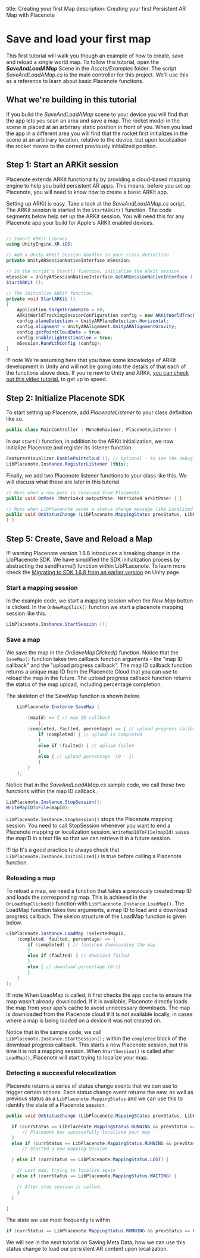 title: Creating your first Map
description: Creating your first Persistent AR Map with Placenote

# Save and load your first map
This first tutorial will walk you though an example of how to create, save and reload a single world map. To follow this tutorial, open the ***SaveAndLoadAMap*** Scene in the *Assets/Examples* folder. The script *SaveAndLoadAMap.cs* is the main controller for this project. We'll use this as a reference to learn about basic Placenote functions.

## What we're building in this tutorial
If you build the *SaveAndLoadAMap* scene to your device you will find that the app lets you scan an area and save a map. The rocket model in the scene is placed at an arbitrary static position in front of you. When you load the app in a different area you will find that the rocket first initializes in the scene at an arbitrary location, relative to the device, but upon localization the rocket moves to the correct previously initialized position.

## Step 1: Start an ARKit session
Placenote extends ARKit functionality by providing a cloud-based mapping engine to help you build persistent AR apps. This means, before you set up Placenote, you will need to know how to create a basic ARKit app.

Setting up ARKit is easy. Take a look at the *SaveAndLoadAMap.cs* script. The ARKit session is started in the `StartARKit()` function. The code segments below help set up the ARKit session. You will need this for any Placenote app your build for Apple's ARKit enabled devices.

``` csharp

// Import ARKit Library
using UnityEngine.XR.iOS;

// Add a Unity ARKit Session handler in your class definition
private UnityARSessionNativeInterface mSession;

// In the script's Start() function, initialize the ARKit session
mSession = UnityARSessionNativeInterface.GetARSessionNativeInterface ();
StartARKit ();

// The Initialize ARKit function.
private void StartARKit ()
{
    Application.targetFrameRate = 60;
    ARKitWorldTrackingSessionConfiguration config = new ARKitWorldTrackingSessionConfiguration ();
    config.planeDetection = UnityARPlaneDetection.Horizontal;
    config.alignment = UnityARAlignment.UnityARAlignmentGravity;
    config.getPointCloudData = true;
    config.enableLightEstimation = true;
    mSession.RunWithConfig (config);
}
```

!!! note
    We're assuming here that you have some knowledge of ARKit development in Unity and will not be going into the details of that each of the functions above does. If you're new to Unity and ARKit, [you can check out this video tutorial.](https://www.youtube.com/watch?v=S7kKQZuOdlk) to get up to speed.

## Step 2: Initialize Placenote SDK

To start setting up Placenote, add *PlacenoteListener* to your class definition like so.

``` csharp
public class MainController : MonoBehaviour, PlacenoteListener {
```

In our `start()` function, in addition to the ARKit initialization, we now initialize Placenote and register its listener function.

``` csharp
FeaturesVisualizer.EnablePointcloud (); // Optional - to see the debug features
LibPlacenote.Instance.RegisterListener (this);
```

Finally, we add two Placenote listener functions to your class like this. We will discuss what these are later in this tutorial.

``` csharp
// Runs when a new pose is received from Placenote.    
public void OnPose (Matrix4x4 outputPose, Matrix4x4 arkitPose) { }

// Runs when LibPlacenote sends a status change message like Localized!
public void OnStatusChange (LibPlacenote.MappingStatus prevStatus, LibPlacenote.MappingStatus currStatus)
{ }
```

## Step 5: Create, Save and Reload a Map

!!! warning
    Placenote version 1.6.8 introduces a breaking change in the LibPlacenote SDK. We have simplified the SDK initialization process by abstracting the sendFrame() function within LibPLacenote. To learn more check the [Migrating to SDK 1.6.8 from an earlier version]() on Unity page.

### Start a mapping session
In the example code, we start a mapping session when the *New Map* button is clicked. In the `OnNewMapClick()` function we start a placenote mapping session like this.

``` csharp
LibPlacenote.Instance.StartSession ();
```

### Save a map
We save the map in the *OnSaveMapClicked()* function. Notice that the `SaveMap()` function takes two callback function arguments - the "map ID callback" and the "upload progress callback". The map ID callback function returns a unique map ID from the Placenote Cloud that you can use to reload the map in the future. The upload progress callback function returns the status of the map upload, including percentage completion.

The skeleton of the SaveMap function is shown below.
``` csharp
    LibPlacenote.Instance.SaveMap (

        (mapId) => { // map ID callback
            },
        (completed, faulted, percentage) => { // upload progress callback
            if (completed) { // upload is completed
            }
            else if (faulted) { // upload failed
            }
            else { // upload percentage  (0 - 1)
            }
        }
    );
```

Notice that in the *SaveAndLoadAMap.cs* sample code, we call these two functions within the map ID callback.

``` csharp
LibPlacenote.Instance.StopSession();
WriteMapIDToFile(mapId);
```

`LibPlacenote.Instance.StopSession()` stops the Placenote mapping session. You need to call StopSession whenever you want to end a Placenote mapping or localization session. `WriteMapIDToFile(mapId)` saves the mapID in a text file so that we can retrieve it in a future session.

!!! tip
    It's a good practice to always check that `LibPlacenote.Instance.Initialized()` is true before calling a Placenote function.

### Reloading a map
To reload a map, we need a function that takes a previously created map ID and loads the corresponding map. This is achieved in the `OnLoadMapClicked()` function with `LibPlacenote.Instance.LoadMap()`. The LoadMap function takes two arguments, a map ID to load and a download progress callback. The skelon structure of the LoadMap function is given below.

``` csharp
LibPlacenote.Instance.LoadMap (selectedMapID,
    (completed, faulted, percentage) => {
        if (completed) { // finished downloading the map
        }
        else if (faulted) { // download failed
        }
        else { // download percentage (0-1)
        }
    }
);
```
!!! note
    When LoadMap is called, it first checks the app cache to ensure the map wasn't already downloaded. If it is available, Placenote directly loads the map from your app's cache to avoid unnecessary downloads. The map is downloaded from the Placenote cloud if it is not available locally, in cases where a map is being loaded on a device it was not created on.

Notice that in the sample code, we call `LibPlacenote.Instance.StartSession();` within the `completed` block of the download progress callback. This starts a new Placenote session, but this time it is not a mapping session. When `StartSession()` is called after `LoadMap()`, Placenote will start trying to localize your map.

### Detecting a successful relocalization

Placenote returns a series of status change events that we can use to trigger certain actions. Each status change event returns the new, as well as previous status as a `LibPlacenote.MappingStatus` and we can use this to identify the state of a Placenote session.


``` csharp
public void OnStatusChange (LibPlacenote.MappingStatus prevStatus, LibPlacenote.MappingStatus currStatus) {

  if (currStatus == LibPlacenote.MappingStatus.RUNNING && prevStatus == LibPlacenote.MappingStatus.LOST) {
      // Placenote has successfully localized your map
  }
  else if (currStatus == LibPlacenote.MappingStatus.RUNNING && prevStatus == LibPlacenote.MappingStatus.WAITING) {
      // Started a new mapping Session

  } else if (currStatus == LibPlacenote.MappingStatus.LOST) {

    // Lost map, trying to localize again
  } else if (currStatus == LibPlacenote.MappingStatus.WAITING) {

    // After stop session is called.
    }
  }

}
```

The state we use most frequently is within

``` csharp
if (currStatus == LibPlacenote.MappingStatus.RUNNING && prevStatus == LibPlacenote.MappingStatus.LOST)
```

We will see in the next tutorial on Saving Meta Data, how we can use this status change to load our persistent AR content upon localization.
